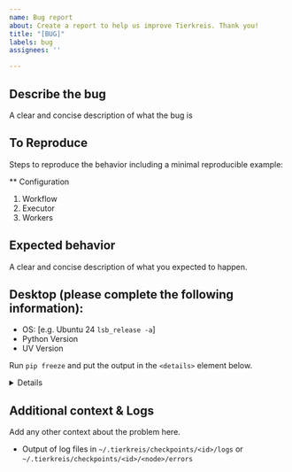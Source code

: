 ```yaml
---
name: Bug report
about: Create a report to help us improve Tierkreis. Thank you!
title: "[BUG]"
labels: bug
assignees: ''

---
```


## Describe the bug
A clear and concise description of what the bug is

## To Reproduce 
Steps to reproduce the behavior including a minimal reproducible example:

** Configuration
1. Workflow
2. Executor
3. Workers

## Expected behavior 
A clear and concise description of what you expected to happen.


## Desktop (please complete the following information):
 - OS: [e.g. Ubuntu 24 `lsb_release -a`]
 - Python Version
- UV Version

Run `pip freeze` and put the output in the `<details>` element below.

<details>

</details>

## Additional context & Logs
Add any other context about the problem here.
- Output of log files in `~/.tierkreis/checkpoints/<id>/logs` or `~/.tierkreis/checkpoints/<id>/<node>/errors`
